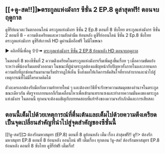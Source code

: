 ## [[+ดู-สด!!]]⫸ตระกูลแห่งมังกร ซีซั่น 2 EP.8 ดูล่าสุดฟรี!  ตอนจบฤดูกาล

ดูซีรีย์แนวตะวันตกออนไลน์ ตระกูลแห่งมังกร ซีซั่น 2 Ep.8 ตอนที่ 8 ซับไทย ตระกูลแห่งมังกร ซีซั่น 2 ตอนที่ 8 - ความตึงเครียดและความลับดำมืด ย้อนหลัง ดูซีรี่ย์ออนไลน์ ซีซั่น 2 Ep.8 ซับไทย ตระกูลแห่งมังกร ดูซีรีส์เกาหลี HD ดูผ่านมือถือฟรี ไม่มีโฆษณา

▶ คลิกที่นี่เพื่อดู ۩۩➠ [ตระกูลแห่งมังกร ซีซั่น 2 EP.8 ย้อนหลัง HD ตอนจบฤดูกาล](https://mustangjingkrak.github.io/finla2x08/)

ในตอนที่ 8 ของซีซั่นที่ 2 ความตึงเครียดในตระกูลแห่งมังกรเริ่มเพิ่มสูงขึ้นเรื่อย ๆ เมื่อความขัดแย้งระหว่างพี่น้องเริ่มเผยตัวออกมา ในขณะที่ผู้นำตระกูลต้องเผชิญหน้ากับปัญหาทั้งภายในและภายนอก ความลับที่ถูกซ่อนเร้นมานานเริ่มปรากฏให้เห็น ซึ่งส่งผลให้เกิดการตัดสินใจที่ยากลำบากและนำไปสู่เหตุการณ์ที่ไม่มีใครคาดคิดได้

ตัวละครเอกต้องรับมือกับความท้าทายใหม่ ๆ และต้องหาวิธีที่จะรักษาความสมดุลของอำนาจในตระกูล ขณะเดียวกัน ศัตรูจากภายนอกก็เริ่มเคลื่อนไหวเพื่อเข้ามาแทรกแซงและทำลายความมั่นคงของตระกูลแห่งมังกร ในตอนนี้ ทุกคนจะต้องเผชิญกับบททดสอบที่แท้จริงของความจงรักภักดีและการเสียสละ

## ตอนนี้เต็มไปด้วยเหตุการณ์ที่ตื่นเต้นและเต็มไปด้วยความตึงเครียด เป็นจุดเปลี่ยนสำคัญที่นำไปสู่จุดสำคัญของซีซั่นนี้

[[!ดู-สด!]]➲ ต้องรักมหาสมุทร (EP.8) ตอนที่ 8 ดูย้อนหลัง เต็ม เรื่อง ล่าสุดฟรี!! ดู!!> ต้องรักมหาสมุทร EP.8 ตอนที่ 8 ย้อนหลัง ออนไลน์ ฟรี เต็มเรื่อง ทุกตอน !ดู-สด!  ต้องรักมหาสมุทร EP.8 ย้อนหลัง ตอนที่ 8 ซับไทย ดูซีรี่ย์ฟรี เต็มเรื่อ!

